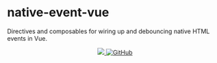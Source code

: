 # native-event-vue

Directives and composables for wiring up and debouncing native HTML events in Vue.

<p align="center">
  <a href="https://github.com/nruffing/native-event-vue/actions/workflows/ci_cd.yml">
    <img src="https://github.com/nruffing/native-event-vue/actions/workflows/ci_cd.yml/badge.svg" />
  </a>
  <!-- <a href="https://www.npmjs.com/package/native-event-vue" target="_blank" aria-label="npm">
    <img alt="npm" src="https://img.shields.io/npm/v/native-event-vue?logo=npm" />
  </a> -->
  <a href="https://github.com/nruffing/native-event-vue/blob/main/LICENSE" aria-label="MIT License">
    <img alt="GitHub" src="https://img.shields.io/github/license/nruffing/native-event-vue" />
  </a>
</p>